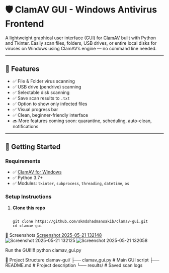 # 🛡️ ClamAV GUI - Windows Antivirus Frontend

A lightweight graphical user interface (GUI) for [ClamAV](https://www.clamav.net/) built with Python and Tkinter. Easily scan files, folders, USB drives, or entire local disks for viruses on Windows using ClamAV’s engine — no command line needed.

---

## 🔧 Features

- ✅ File & Folder virus scanning  
- ✅ USB drive (pendrive) scanning  
- ✅ Selectable disk scanning  
- ✅ Save scan results to `.txt`  
- ✅ Option to show only infected files  
- ✅ Visual progress bar  
- ✅ Clean, beginner-friendly interface  
- 🔜 More features coming soon: quarantine, scheduling, auto-clean, notifications

---

## 🚀 Getting Started

### Requirements

- ✅ [ClamAV for Windows](https://www.clamav.net/downloads)
- ✅ Python 3.7+  
- ✅ Modules: `tkinter`, `subprocess`, `threading`, `datetime`, `os`

### Setup Instructions

1. **Clone this repo**
   ```bash!

   git clone https://github.com/skmdshadmansakib/clamav-gui.git
   cd clamav-gui
📸 Screenshots
[Screenshot 2025-05-21 132148](https://github.com/user-attachments/assets/75d6286b-7374-49f5-a47f-033d7a0e8db7)
![Screenshot 2025-05-21 132125](https://github.com/user-attachments/assets/0059cb45-e46b-4d55-b6e8-6fdeb471a4a2)
![Screenshot 2025-05-21 132058](https://github.com/user-attachments/assets/d4a2f1f3-96ce-4377-a1f8-c32c84d75f4d)

Run the GUI!!!!
python clamav_gui.py

📁 Project Structure
clamav-gui/
├── clamav_gui.py       # Main GUI script
├── README.md           # Project description
└── results/            # Saved scan logs
